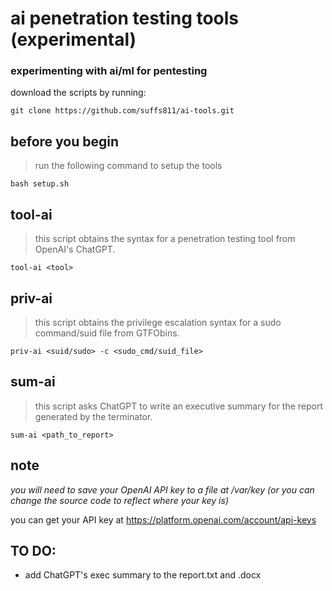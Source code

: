 # ai penetration testing tools (experimental)
### experimenting with ai/ml for pentesting

download the scripts by running:

`git clone https://github.com/suffs811/ai-tools.git`

## before you begin
>run the following command to setup the tools

`bash setup.sh`

## tool-ai
>this script obtains the syntax for a penetration testing tool from OpenAI's ChatGPT.

`tool-ai <tool>`

## priv-ai
>this script obtains the privilege escalation syntax for a sudo command/suid file from GTFObins.

`priv-ai <suid/sudo> -c <sudo_cmd/suid_file>`

## sum-ai
>this script asks ChatGPT to write an executive summary for the report generated by the terminator.

`sum-ai <path_to_report>`

## note
*you will need to save your OpenAI API key to a file at /var/key (or you can change the source code to reflect where your key is)*

you can get your API key at https://platform.openai.com/account/api-keys 

## TO DO:
- add ChatGPT's exec summary to the report.txt and .docx
